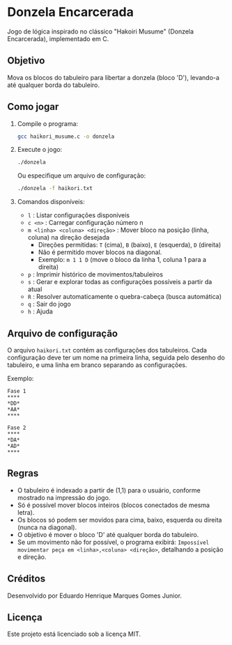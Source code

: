 # Donzela Encarcerada

Jogo de lógica inspirado no clássico "Hakoiri Musume" (Donzela Encarcerada), implementado em C.

## Objetivo

Mova os blocos do tabuleiro para libertar a donzela (bloco 'D'), levando-a até qualquer borda do tabuleiro.

## Como jogar

1. Compile o programa:
   ```sh
   gcc haikori_musume.c -o donzela
   ```
2. Execute o jogo:
   ```sh
   ./donzela
   ```
   Ou especifique um arquivo de configuração:
   ```sh
   ./donzela -f haikori.txt
   ```

3. Comandos disponíveis:
   - `l` : Listar configurações disponíveis
   - `c <n>` : Carregar configuração número n
   - `m <linha> <coluna> <direção>` : Mover bloco na posição (linha, coluna) na direção desejada
     - Direções permitidas: `T` (cima), `B` (baixo), `E` (esquerda), `D` (direita)
     - Não é permitido mover blocos na diagonal.
     - Exemplo: `m 1 1 D` (move o bloco da linha 1, coluna 1 para a direita)
   - `p` : Imprimir histórico de movimentos/tabuleiros
   - `s` : Gerar e explorar todas as configurações possíveis a partir da atual
   - `R` : Resolver automaticamente o quebra-cabeça (busca automática)
   - `q` : Sair do jogo
   - `h` : Ajuda

## Arquivo de configuração

O arquivo `haikori.txt` contém as configurações dos tabuleiros. Cada configuração deve ter um nome na primeira linha, seguida pelo desenho do tabuleiro, e uma linha em branco separando as configurações.

Exemplo:
```
Fase 1
****
*DD*
*AA*
****

Fase 2
****
*DA*
*AD*
****
```

## Regras
- O tabuleiro é indexado a partir de (1,1) para o usuário, conforme mostrado na impressão do jogo.
- Só é possível mover blocos inteiros (blocos conectados de mesma letra).
- Os blocos só podem ser movidos para cima, baixo, esquerda ou direita (nunca na diagonal).
- O objetivo é mover o bloco 'D' até qualquer borda do tabuleiro.
- Se um movimento não for possível, o programa exibirá: `Impossível movimentar peça em <linha>,<coluna> <direção>`, detalhando a posição e direção.

## Créditos
Desenvolvido por Eduardo Henrique Marques Gomes Junior.

## Licença
Este projeto está licenciado sob a licença MIT.
